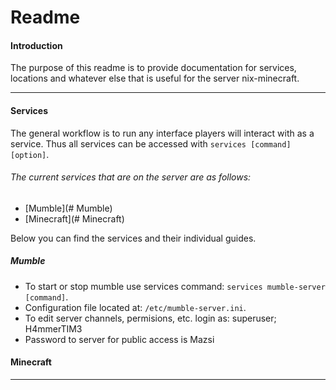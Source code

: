 # Readme   

#### Introduction
The purpose of this readme is to provide documentation for services, locations and whatever else that is useful for the server nix-minecraft.

---

#### Services
The general workflow is to run any interface players will interact with as a service. Thus all services can be accessed with `services [command] [option]`.

###### The current services that are on the server are as follows:
- [Mumble](# Mumble)
- [Minecraft](# Minecraft)

Below you can find the services and their individual guides.  

##### Mumble
- To start or stop mumble use services command: `services mumble-server [command]`.
- Configuration file located at: `/etc/mumble-server.ini`.
- To edit server channels, permisions, etc. login as: superuser; H4mmerTIM3
- Password to server for public access is Mazsi

#### Minecraft
---
